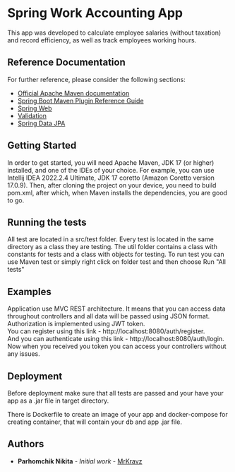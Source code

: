 # Spring Work Accounting App

This app was developed to calculate
employee salaries (without taxation) and record efficiency,
as well as track employees working hours.

## Reference Documentation
For further reference, please consider the following sections:

* [Official Apache Maven documentation](https://maven.apache.org/guides/index.html)
* [Spring Boot Maven Plugin Reference Guide](https://docs.spring.io/spring-boot/docs/3.1.3/maven-plugin/reference/html/)
* [Spring Web](https://docs.spring.io/spring-boot/docs/3.1.3/reference/htmlsingle/index.html#web)
* [Validation](https://docs.spring.io/spring-boot/docs/3.1.3/reference/htmlsingle/index.html#io.validation)
* [Spring Data JPA](https://docs.spring.io/spring-boot/docs/3.1.3/reference/htmlsingle/index.html#data.sql.jpa-and-spring-data)

## Getting Started

In order to get started, you will need Apache Maven, JDK 17 (or higher) installed,
and one of the IDEs of your choice. For example, you can use Intellij IDEA 2022.2.4 Ultimate,
JDK 17 coretto (Amazon Coretto version 17.0.9).
Then, after cloning the project on your device, you need to build pom.xml,
after which, when Maven installs the dependencies, you are good to go.

## Running the tests

All test are located in a src/test folder.
Every test is located in the same directory as a class they are testing.
The util folder contains a class with constants for tests and a class with objects for testing.
To run test you can use Maven test or simply right click on folder test and then choose Run "All tests"

## Examples

Application use MVC REST architecture. It means that you can access data throughout controllers
and all data will be passed using JSON format. Authorization is implemented using JWT token.  
You can register using this link - http://localhost:8080/auth/register.  
And you can authenticate using this link - http://localhost:8080/auth/login.  
Now when you received you token you can access your controllers without any issues.

## Deployment

Before deployment make sure that all tests are passed and your have your app as a .jar file in target directory.

There is Dockerfile to create an image of your app and docker-compose for creating container,
that will contain your db and app .jar file. 

## Authors
- **Parhomchik Nikita** - *Initial work* - [MrKravz](https://github.com/MrKravz)


